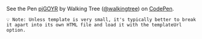 <p data-height="268" data-theme-id="0" data-slug-hash="pjGOYR" data-default-tab="result" data-user="walkingtree" class='codepen'>See the Pen <a href='http://codepen.io/walkingtree/pen/pjGOYR/'>pjGOYR</a> by Walking Tree (<a href='http://codepen.io/walkingtree'>@walkingtree</a>) on <a href='http://codepen.io'>CodePen</a>.</p>
<script async src="//assets.codepen.io/assets/embed/ei.js"></script>

`💡 Note: Unless template is very small, it's typically better to break it apart into its own HTML file and load it with the templateUrl option.` 

